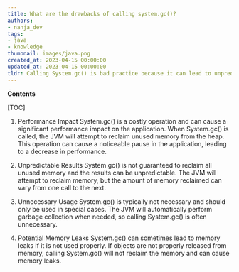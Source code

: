 ```yaml
---
title: What are the drawbacks of calling system.gc()?
authors:
- nanja_dev
tags:
- java
- knowledge
thumbnail: images/java.png
created_at: 2023-04-15 00:00:00
updated_at: 2023-04-15 00:00:00
tldr: Calling System.gc() is bad practice because it can lead to unpredictable and inconsistent results, as the JVM may or may not choose to perform garbage collection.
---
```


**Contents**

[TOC]

1. Performance Impact 
    System.gc() is a costly operation and can cause a significant performance impact on the application. When System.gc() is called, the JVM will attempt to reclaim unused memory from the heap. This operation can cause a noticeable pause in the application, leading to a decrease in performance.

2. Unpredictable Results 
    System.gc() is not guaranteed to reclaim all unused memory and the results can be unpredictable. The JVM will attempt to reclaim memory, but the amount of memory reclaimed can vary from one call to the next.

3. Unnecessary Usage 
    System.gc() is typically not necessary and should only be used in special cases. The JVM will automatically perform garbage collection when needed, so calling System.gc() is often unnecessary.

4. Potential Memory Leaks 
    System.gc() can sometimes lead to memory leaks if it is not used properly. If objects are not properly released from memory, calling System.gc() will not reclaim the memory and can cause memory leaks.
